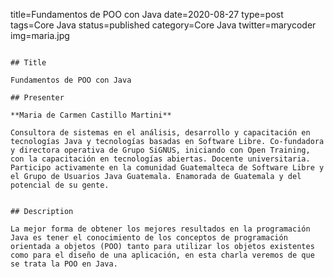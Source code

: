 title=Fundamentos de POO con Java
date=2020-08-27
type=post
tags=Core Java
status=published
category=Core Java
twitter=marycoder
img=maria.jpg
~~~~~~

## Title

Fundamentos de POO con Java

## Presenter

**Maria de Carmen Castillo Martini**

Consultora de sistemas en el análisis, desarrollo y capacitación en tecnologías Java y tecnologías basadas en Software Libre. Co-fundadora y directora operativa de Grupo SiGNUS, iniciando con Open Training, con la capacitación en tecnologías abiertas. Docente universitaria. Participo activamente en la comunidad Guatemalteca de Software Libre y el Grupo de Usuarios Java Guatemala. Enamorada de Guatemala y del potencial de su gente.


## Description

La mejor forma de obtener los mejores resultados en la programación Java es tener el conocimiento de los conceptos de programación orientada a objetos (POO) tanto para utilizar los objetos existentes como para el diseño de una aplicación, en esta charla veremos de que se trata la POO en Java.
